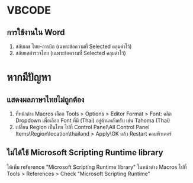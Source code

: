 # VBCODE

## การใช้งานใน Word
1. สลับเลข ไทย-อารบิก (เฉพาะข้อความที่ Selected คลุมดำไว้)
2. สลับยศตำรวจไทย (เฉพาะข้อความที่ Selected คลุมดำไว้)


# หากมีปัญหา

## แสดงผลภาษาไทยไม่ถูกต้อง
1. ที่หน้าต่าง Macros เลือก Tools > Options > Editor Format > Font: คลิก Dropdown เพื่อเลือก Font ที่มี (Thai) อยู่ด้านหลังครับ เช่น Tahoma (Thai)
2. เปลี่ยน Region เป็นไทย ไปที่ Control Panel\All Control Panel Items\Region\location\thailand > Apply\OK แล้ว Restart คอมพิวเตอร์

## ไม่ได้ใช้ Microsoft Scripting Runtime library
ให้เพิ่ม reference "Microsoft Scripting Runtime library"
ในหน้าต่าง Macros ไปที่ Tools > References > Check "Microsoft Scripting Runtime"
